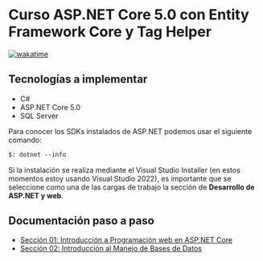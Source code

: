 # Curso ASP.NET Core 5.0 con Entity Framework Core y Tag Helper

[![wakatime](https://wakatime.com/badge/user/8ef73281-6d0a-4758-af11-fd880ca3009c/project/b6ae97f5-3282-4ae0-9634-b83d931caddb.svg?style=for-the-badge)](https://wakatime.com/badge/user/8ef73281-6d0a-4758-af11-fd880ca3009c/project/b6ae97f5-3282-4ae0-9634-b83d931caddb)

## Tecnologías a implementar

- C#
- ASP.NET Core 5.0
- SQL Server

Para conocer los SDKs instalados de ASP.NET podemos usar el siguiente comando:

```txt
$: dotnet --info
```

Si la instalación se realiza mediante el Visual Studio Installer (en estos momentos estoy usando Visual Studio 2022), es importante que se seleccione como una de las cargas de trabajo la sección de **Desarrollo de ASP.NET y web**.

## Documentación paso a paso

- [Sección 01: Introducción a Programación web en ASP.NET Core](./01-Introduccion_Programacion_Web_ASPNET_Core/README.md)
- [Sección 02: Introducción al Manejo de Bases de Datos](./02-Introduccion_Manejo_Bases_Datos/README.md)

